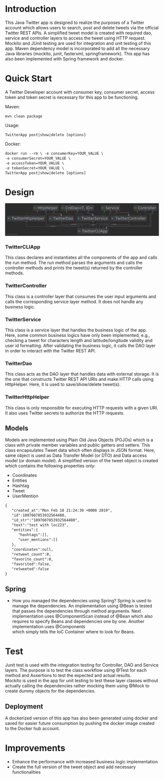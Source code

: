 # Introduction
This Java Twitter app is designed to realize the purposes of a Twitter account 
which allows users to search, post and delete tweets via the official Twitter REST APIs. 
A simplified tweet model is created with required dao, service and controller layers to access the tweet 
using HTTP request. 
Mockito and JUnit testing are used for integration and unit testing of this app. Maven dependency model is incorporated to 
add all the necessary Java libraries (mockito, junit, fasterxml, springframework). This app has also been implemented 
with Spring framework and docker.

# Quick Start
A Twitter Developer account with consumer key, consumer secret, access token and token secret 
  is necessary for this app to be functioning.

  Maven: 
  ```
  mvn clean package
  ``` 

  Usage:
  
  ```
  TwitterApp post|show|delete [options]
  ```
  Docker: 
  ```
  docker run --rm \ -e consumerKey=YOUR_VALUE \
  -e consumerSecret=YOUR_VALUE \
  -e accessToken=YOUR_VALUE \
  -e tokenSecret=YOUR_VALUE \
  TwitterApp post|show|delete [options]
  ```

# Design
![UML_TwitterApp](./assets/UML_TwitterApp.png)
### TwitterCLIApp
This class declares and instantiates all the components of the app and calls the run method. 
The run method parses the arguments and calls the controller methods and prints the tweet(s) returned 
by the controller methods.
### TwitterController
This class is a controller layer that consumes the user input arguments and calls the corresponding service layer
method. It does not handle any business logic.
### TwitterService
This class is a service layer that handles the business logic of the app. Here, some common business logics have 
only been implemented, e.g., checking a tweet for characters length and latitude/longitude validity and
user id formatting. After validating the business logic, it calls the DAO layer in order to interact 
with the Twitter REST API.
### TwitterDao
This class acts as the DAO layer that handles data with external storage. It is the one that constructs Twitter REST API URIs 
and make HTTP calls using HttpHelper. Here, it is used to save/show/delete tweet(s).
### TwitterHttpHelper
This class is only responsible for executing HTTP requests with a given URI. It also uses Twitter secrets to
authorize the HTTP requests.

## Models
Models are implemented using Plain Old Java Objects (POJOs) which is a class with private member variables and
public getters and setters. This class encapsulates Tweet data which often displays in JSON format.
Here, same object is used as Data Transfer Model (or DTO) and Data access model (or domain model).
A simplified version of the tweet object is created which contains the following properties only:
* Coordinates 
* Entities
* Hashtag
* Tweet
* UserMention
```
{
   "created_at":"Mon Feb 18 21:24:39 +0000 2019",
   "id":1097607853932564480,
   "id_str":"1097607853932564480",
   "text":"test with loc223",
   "entities":{
      "hashtags":[],      
      "user_mentions":[]  
   },
   "coordinates":null,    
   "retweet_count":0,
   "favorite_count":0,
   "favorited":false,
   "retweeted":false
}
```
## Spring
- How you managed the dependencies using Spring?
Spring is used to manage the dependencies. An implementation using @Bean is tested that
  passes the dependencies through method arguments. Next implementation uses @ComponentScan instead of @Bean
  which also requires to specify Beans and dependencies one by one. Another implementation uses @Components  
  which simply tells the IoC Container where to look for Beans.

# Test
Junit test is used with the integration testing for Controller, DAO and Service layers. The purpose is 
to test the class workflow using @Test for each method and Assertions to test the expected and actual results.
</br>
Mockito is used in the app for unit testing to test these layer classes without actually calling the dependencies 
rather mocking them using @Mock to create dummy objects for the dependencies.

## Deployment
A dockerized version of this app has also been generated using docker and saved for easier 
future consumption by pushing the docker image created to the Docker hub account.


# Improvements
- Enhance the performance with increased business logic implementation
- Create the full version of the tweet object and add necessary functionalities
